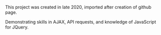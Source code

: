 This project was created in late 2020, imported after creation of github page.

Demonstrating skills in AJAX, API requests, and knowledge of JavaScript for JQuery.
